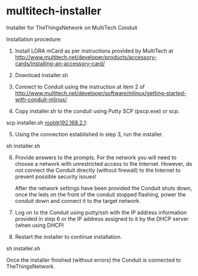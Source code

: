 # multitech-installer
Installer for TheThingsNetwork on MultiTech Conduit

Installation procedure:
1) Install LORA mCard as per instructions provided by MultiTech at
http://www.multitech.net/developer/products/accessory-cards/installing-an-accessory-card/

2) Download installer.sh

3) Connect to Conduit using the instruction at item 2 of
http://www.multitech.net/developer/software/mlinux/getting-started-with-conduit-mlinux/

4) Copy installer.sh to the conduit using Putty SCP (pscp.exe) or scp.

scp installer.sh root@192.168.2.1:

5) Using the connection established in step 3, run the installer.

sh installer.sh

6) Provide answers to the prompts.
   For the network you will need to choose a network with unrestricted access to the
   Internet. However, do not connect the Conduit directly (without firewall) to
   the Internet to prevent possible security issues!

   After the network settings have been provided the Conduit shuts down, once the
   leds on the front of the conduit stopped flashing, power the conduit down and
   connect it to the target network.

7) Log on to the Conduit using putty/ssh with the IP address information provided in
   step 6 or the IP address assigned to it by the DHCP server (when using DHCP)

8) Restart the installer to continue installation.

sh installer.sh

Once the installer finished (without errors) the Conduit is connected to TheThingsNetwork.
